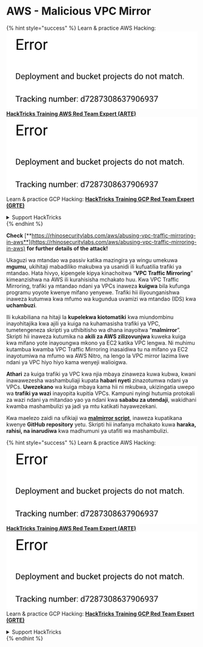 # AWS - Malicious VPC Mirror

{% hint style="success" %}
Learn & practice AWS Hacking:<img src="../../../../.gitbook/assets/image (1) (1).png" alt="" data-size="line">[**HackTricks Training AWS Red Team Expert (ARTE)**](https://training.hacktricks.xyz/courses/arte)<img src="../../../../.gitbook/assets/image (1) (1).png" alt="" data-size="line">\
Learn & practice GCP Hacking: <img src="../../../../.gitbook/assets/image (2).png" alt="" data-size="line">[**HackTricks Training GCP Red Team Expert (GRTE)**<img src="../../../../.gitbook/assets/image (2).png" alt="" data-size="line">](https://training.hacktricks.xyz/courses/grte)

<details>

<summary>Support HackTricks</summary>

* Check the [**subscription plans**](https://github.com/sponsors/carlospolop)!
* **Join the** 💬 [**Discord group**](https://discord.gg/hRep4RUj7f) or the [**telegram group**](https://t.me/peass) or **follow** us on **Twitter** 🐦 [**@hacktricks\_live**](https://twitter.com/hacktricks\_live)**.**
* **Share hacking tricks by submitting PRs to the** [**HackTricks**](https://github.com/carlospolop/hacktricks) and [**HackTricks Cloud**](https://github.com/carlospolop/hacktricks-cloud) github repos.

</details>
{% endhint %}

**Check** [**https://rhinosecuritylabs.com/aws/abusing-vpc-traffic-mirroring-in-aws**](https://rhinosecuritylabs.com/aws/abusing-vpc-traffic-mirroring-in-aws) **for further details of the attack!**

Ukaguzi wa mtandao wa passiv katika mazingira ya wingu umekuwa **mgumu**, ukihitaji mabadiliko makubwa ya usanidi ili kufuatilia trafiki ya mtandao. Hata hivyo, kipengele kipya kinachoitwa “**VPC Traffic Mirroring**” kimeanzishwa na AWS ili kurahisisha mchakato huu. Kwa VPC Traffic Mirroring, trafiki ya mtandao ndani ya VPCs inaweza **kuigwa** bila kufunga programu yoyote kwenye mifano yenyewe. Trafiki hii iliyounganishwa inaweza kutumwa kwa mfumo wa kugundua uvamizi wa mtandao (IDS) kwa **uchambuzi**.

Ili kukabiliana na hitaji la **kupelekwa kiotomatiki** kwa miundombinu inayohitajika kwa ajili ya kuiga na kuhamasisha trafiki ya VPC, tumetengeneza skripti ya uthibitisho wa dhana inayoitwa “**malmirror**”. Skripti hii inaweza kutumika na **akili za AWS zilizovunjwa** kuweka kuiga kwa mifano yote inayoungwa mkono ya EC2 katika VPC lengwa. Ni muhimu kutambua kwamba VPC Traffic Mirroring inasaidiwa tu na mifano ya EC2 inayotumiwa na mfumo wa AWS Nitro, na lengo la VPC mirror lazima liwe ndani ya VPC hiyo hiyo kama wenyeji walioigwa.

**Athari** za kuiga trafiki ya VPC kwa njia mbaya zinaweza kuwa kubwa, kwani inawawezesha washambuliaji kupata **habari nyeti** zinazotumwa ndani ya VPCs. **Uwezekano** wa kuiga mbaya kama hii ni mkubwa, ukizingatia uwepo wa **trafiki ya wazi** inayopita kupitia VPCs. Kampuni nyingi hutumia protokali za wazi ndani ya mitandao yao ya ndani kwa **sababu za utendaji**, wakidhani kwamba mashambulizi ya jadi ya mtu katikati hayawezekani.

Kwa maelezo zaidi na ufikiaji wa [**malmirror script**](https://github.com/RhinoSecurityLabs/Cloud-Security-Research/tree/master/AWS/malmirror), inaweza kupatikana kwenye **GitHub repository** yetu. Skripti hii inafanya mchakato kuwa **haraka, rahisi, na inarudiwa** kwa madhumuni ya utafiti wa mashambulizi.

{% hint style="success" %}
Learn & practice AWS Hacking:<img src="../../../../.gitbook/assets/image (1) (1).png" alt="" data-size="line">[**HackTricks Training AWS Red Team Expert (ARTE)**](https://training.hacktricks.xyz/courses/arte)<img src="../../../../.gitbook/assets/image (1) (1).png" alt="" data-size="line">\
Learn & practice GCP Hacking: <img src="../../../../.gitbook/assets/image (2).png" alt="" data-size="line">[**HackTricks Training GCP Red Team Expert (GRTE)**<img src="../../../../.gitbook/assets/image (2).png" alt="" data-size="line">](https://training.hacktricks.xyz/courses/grte)

<details>

<summary>Support HackTricks</summary>

* Check the [**subscription plans**](https://github.com/sponsors/carlospolop)!
* **Join the** 💬 [**Discord group**](https://discord.gg/hRep4RUj7f) or the [**telegram group**](https://t.me/peass) or **follow** us on **Twitter** 🐦 [**@hacktricks\_live**](https://twitter.com/hacktricks\_live)**.**
* **Share hacking tricks by submitting PRs to the** [**HackTricks**](https://github.com/carlospolop/hacktricks) and [**HackTricks Cloud**](https://github.com/carlospolop/hacktricks-cloud) github repos.

</details>
{% endhint %}
